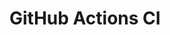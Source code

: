 # GitHub Actions CI





































































































































































































































































































































































































































































































































































































































































































































































































































































































































































































































































































































































































































































































































































































































































































































